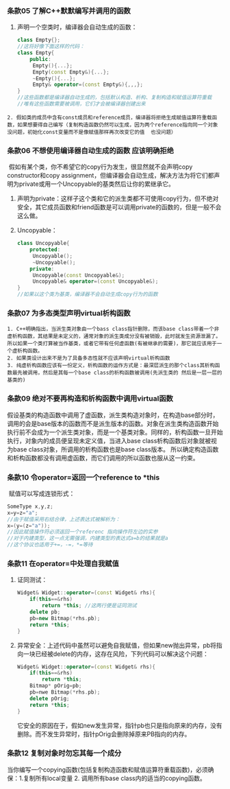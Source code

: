 ### 条款05 了解C++默默编写并调用的函数

 1.    声明一个空类时，编译器会自动生成的函数：

       ```c++
       class Empty{};
       //这将好像下面这样的代码：
       class Empty{
           public:
           	Empty(){...};
           	Empty(const Empty&){...};
           	~Empty(){...};
           	Empty& operator=(const Empty&){,,,};
       }
       //这些函数都是编译器自动生成的，包括默认构造、析构、复制构造和赋值运算符重载
       //唯有这些函数需要被调用，它们才会被编译器创建出来
       ```

	2. 假如类的成员中含有const成员和reference成员，编译器将拒绝生成赋值运算符重载函数，如果想要得自己编写（复制构造函数仍然可以生成，因为两个reference指向同一个对象没问题，初始化const变量而不是像赋值那样再次改变它的值  也没问题）

### 条款06 不想使用编译器自动生成的函数 应该明确拒绝

​	假如有某个类，你不希望它的copy行为发生，很显然就不会声明copy constructor和copy assignment，但编译器会自动生成，解决方法为将它们都声明为private或用一个Uncopyable的基类然后让你的累继承它。

 1.    声明为private：这样子这个类和它的派生类都不可使用copy行为，但不绝对安全，其它成员函数和friend函数是可以调用private的函数的，但是一般不会这么做。

 2.    Uncopyable：

       ```c++
       class Uncopyable{
           protected:
           	Uncopyable();
           	~Uncopyable();
           private:
           	Uncopyable(const Uncopyable&);
           	Uncopyable& operator=(const Uncopyable&);
       }
       //如果以这个类为基类，编译器不会自动生成copy行为的函数
       ```

### 条款07 为多态类型声明virtual析构函数

	1. C++明确指出，当派生类对象由一个bass class指针删除，而该base class带着一个非虚析构函数，其结果是未定义的，通常对象的派生类成分没有被销毁，此时就发生资源泄漏了。所以如果一个类打算被当作基类，或者它带有任何虚函数(有被继承的需要)，那它就应该用于一个虚析构函数。
 	2. 如果类设计出来不是为了具备多态性就不应该声明virtual析构函数
 	3. 纯虚析构函数应该有一份定义，析构函数的运作方式是：最深层派生的那个class其析构函数最先被调用，然后是其每一个base class的析构函数被调用(先派生类的 然后是一层一层的基类的)

### 条款09 绝对不要再构造和析构函数中调用virtual函数

​	假设基类的构造函数中调用了虚函数，派生类构造对象时，在构造base部分时，调用的会是base版本的函数而不是派生版本的函数。对象在派生类构造函数开始执行前不会成为一个派生类对象，而是一个基类对象。
​	同样的，析构函数一旦开始执行，对象内的成员便呈现未定义值，当进入base class析构函数后对象就被视为base class对象，所调用的析构函数也是base class版本。
​	所以确定构造函数和析构函数都没有调用虚函数，而它们调用的所以函数也服从这一约束。

### 条款10 令operator=返回一个reference to *this

​	赋值可以写成连锁形式：

```c++
SomeType x,y,z;
x=y=z="a";
//由于赋值采用右结合律，上述表达式被解析为：
x=(y=(z="a"));
//因此赋值操作符必须返回一个referenc 指向操作符左边的实参
//对于内建类型，这一点无需强调，内建类型的表达式a=b的结果就是a
//这个协议也适用于+=，-=，*=等待
```

### 条款11 在operator=中处理自我赋值

1.  证同测试：

    ```c++
    Widget& Widget::operator=(const Widget& rhs){
        if(this==&rhs)
            return *this; //这两行便是证同测试
        delete pb;
        pb=new Bitmap(*rhs.pb);
        return *this;
    }
    ```

2.  异常安全：上述代码中虽然可以避免自我赋值，但如果new抛出异常，pb将指向一块已经被delete的内存，这存在风险，下列代码可以解决这个问题：

    ```c++
    Widget& Widget::operator=(const Widget& rhs){
        if(this==&rhs)
            return *this;
        Bitmap* pOrig=pb;
        pb=nwe Bitmap(*rhs.pb);
        delete pOrig;
        return *this;
    }
    ```

    ​	它安全的原因在于，假如new发生异常，指针pb也只是指向原来的内存，没有删除。而不发生异常时，指针pOrig会删除掉原来PB指向的内存。

### 条款12 复制对象时勿忘其每一个成分

​	当你编写一个copying函数(包括复制构造函数和赋值运算符重载函数)，必须确保：1.复制所有local变量  2. 调用所有base class内的适当的copying函数。

